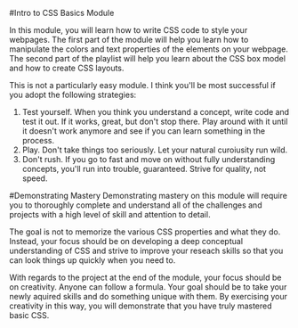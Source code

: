 #Intro to CSS Basics Module

In this module, you will learn how to write CSS code to style your webpages. The first part of the module will help you learn how to manipulate the colors and text properties of the elements on your webpage. The second part of the playlist will help you learn about the CSS box model and how to create CSS layouts.

This is not a particularly easy module. I think you'll be most successful if you adopt the following strategies:

1. Test yourself. When you think you understand a concept, write code and test it out. If it works, great, but don't stop there. Play around with it until it doesn't work anymore and see if you can learn something in the process.
2. Play. Don't take things too seriously. Let your natural curoiusity run wild. 
3. Don't rush. If you go to fast and move on without fully understanding concepts, you'll run into trouble, guaranteed. Strive for quality, not speed.

#Demonstrating Mastery
Demonstrating mastery on this module will require you to thoroughly complete and understand all of the challenges and projects with a high level of skill and attention to detail.

The goal is not to memorize the various CSS properties and what they do. Instead, your focus should be on developing a deep conceptual understanding of CSS and strive to improve your reseach skills so that you can look things up quickly when you need to.

With regards to the project at the end of the module, your focus should be on creativity. Anyone can follow a formula. Your goal should be to take your newly aquired skills and do something unique with them. By exercising your creativity in this way, you will demonstrate that you have truly mastered basic CSS.